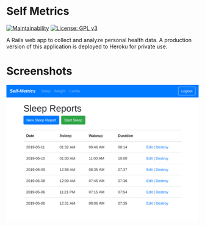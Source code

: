 # Self Metrics

[![Maintainability](https://api.codeclimate.com/v1/badges/97d3f6de5aca55f1f21b/maintainability)](https://codeclimate.com/github/njbbaer/self-metrics/maintainability)
[![License: GPL v3](https://img.shields.io/badge/License-GPLv3-blue.svg)](https://www.gnu.org/licenses/gpl-3.0)

A Rails web app to collect and analyze personal health data. A production version of this application is deployed to Heroku for private use.

# Screenshots
![self-metrics-screenshot](/app/assets/images/self-metrics.png)
